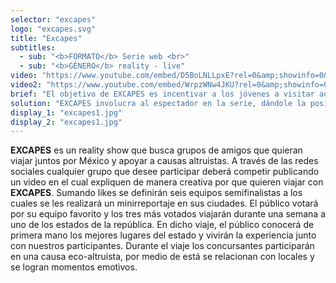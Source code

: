 ```yaml
---
selector: "excapes"
logo: "excapes.svg"
title: "Excapes"
subtitles:
  - sub: "<b>FORMATO</b> Serie web <br>"
  - sub: "<b>GÉNERO</b> reality - live"
video: "https://www.youtube.com/embed/D5BoLNLLpxE?rel=0&amp;showinfo=0&amp;start=3&amp;wmode=opaque"
video2: "https://www.youtube.com/embed/WrpzWNw4JKU?rel=0&amp;showinfo=0&amp;wmode=opaque"
brief: "El objetivo de EXCAPES es incentivar a los jóvenes a visitar aquellos lugares de México que aún no conocen y al mismo tiempo impulsar el desarrollo turístico y económico de los estados en los que se realiza el programa. Nuestro reto es captar el interés de los millennials que inconformes con los contenidos de la televisión abierta, prefieren consumir los productos audiovisuales por internet."
solution: "EXCAPES involucra al espectador en la serie, dándole la posibilidad de interactuar con los viajeros, la posibilidad de ganarse un viaje y salir en los próximos  capítulos de EXCAPES. Esta interacción y la posibilidad de salir en la serie, generar una sensación de cercanía con el espectador permitiendo una relación estrecha entre EXCAPES y sus espectadores. Esta cercanía ayuda a generar sentimientos "
display_1: "excapes1.jpg"
display_2: "excapes1.jpg"
---
```

**EXCAPES** es un reality show que busca grupos de amigos que quieran viajar juntos por México y apoyar a causas altruistas. A través de las redes sociales cualquier grupo que desee participar deberá competir  publicando un video en el cual expliquen de manera creativa por que quieren viajar con **EXCAPES**. Sumando likes se definirán seis equipos semifinalistas a los cuales se les realizará un minirreportaje en sus ciudades. El público votará por su equipo favorito y los tres más votados viajarán durante una semana a uno de los estados de la república. En dicho viaje, el público conocerá de primera mano los mejores lugares del estado y vivirán la experiencia junto con nuestros participantes. Durante el viaje los concursantes participarán en una causa eco-altruista, por medio de está se relacionan con locales y se logran momentos emotivos.
